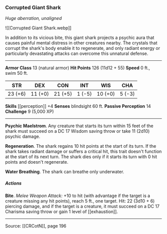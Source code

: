 ### Corrupted Giant Shark
_Huge aberration, unaligned_

![[Corrupted Giant Shark.webp]]

In addition to its vicious bite, this giant shark projects a psychic aura that causes painful mental distress in other creatures nearby. The crystals that corrupt the shark's body enable it to regenerate, and only radiant energy or particularly devastating attacks can overcome this unnatural defense.




---

**Armor Class** 13 (natural armor)
**Hit Points** 126 (11d12 + 55)
**Speed** 0 ft., swim 50 ft.

| STR     | DEX     | CON     | INT     | WIS     | CHA     |
|---------|---------|---------|---------|---------|---------|
| 23 (+6) | 11 (+0) | 21 (+5) | 1 (-5) | 10 (+0) | 5 (-3) |

**Skills** [[perception]] +4
**Senses** blindsight 60 ft.
**Passive Perception** 14
**Challenge** 9 (5,000 XP)

---

**Psychic Maelstrom**. Any creature that starts its turn within 15 feet of the shark must succeed on a DC 17 Wisdom saving throw or take 11 (2d10) psychic damage.

**Regeneration**. The shark regains 10 hit points at the start of its turn. If the shark takes radiant damage or suffers a critical hit, this trait doesn't function at the start of its next turn. The shark dies only if it starts its turn with 0 hit points and doesn't regenerate.

**Water Breathing**. The shark can breathe only underwater.

##### Actions
**Bite**. _Melee Weapon Attack:_ +10 to hit (with advantage if the target is a creature missing any hit points), reach 5 ft., one target. Hit: 22 (3d10 + 6) piercing damage, and if the target is a creature, it must succeed on a DC 17 Charisma saving throw or gain 1 level of [[exhaustion]].


---

Source: [[CRCotN]], page 196